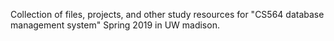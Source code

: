 Collection of files, projects,  and other study resources for "CS564 database management system" Spring 2019 in UW madison.


